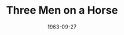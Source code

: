 ---
title: Three Men on a Horse
date: 1963-09-27
closing_date: 1963-10-05
layout: productions
playbill:
Theatre: Theatre Jacksonville
Venue: Little Theatre
cast:
- Audrey Trowbridge: Gayle Swymer
- Erwin Trowbridge: Ed Poole
- Clarence Dobbins: Raymond Gage II
- Delivery Boy: Marshall Nazworth
- Harry: Jack Atkinson
- Charlie: William Scott Thornton
- Frankie: Lynn Perry
- Patsy: Jim Norris
- Mabel: Mardie Kelly
- Morris: John Skye
- Gloria: Pat Hayward
- Hotel Maid: Diana Schuh
- Mr. Carter: Robert Agnew
crew:
- Director: George Ballis
- Set Designer: Ben Jones
- Technical Director: Chase Ambler
- Stage Manager: Malcolm Korner
- Lighting: Peggy Miller
- Costumes: Frank Ridge
- Sound: Madge Bruner
- Properties:
  - Beverly Fink
  - Galdys Dale
  - Ted Weeks
  - Pat Hayward
  - Doris Thornhill
  - Sandra Spencer
  - Carolyn Lieder
  - Mary Frances Thornhill
  - Charlotte Smotherman
- Make-Up:
  - Ellen Black
  - Doris Thornhill
  - Wenonah Wells
  - William O. Milton
  - Diane Gage
- Construction and Painting:
  - Dixie Cohen
  - Marshall Nazworth
  - Galdys Dale
  - Ellen Black
  - Peggy Miller
  - Gail Antilla
  - Chuck Antilla
  - Roy Collins
  - Charlotte Smotherman
  - Abby Fink
  - Diana Schuh
  - Thelma Mayeron
  - Liz Collins
  - Dixon Turner
  - Riley Granger
- Program Cover: Richard Lyons
external_links:
---